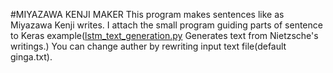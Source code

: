 #MIYAZAWA KENJI MAKER
This program makes sentences like as Miyazawa Kenji writes. I attach the small program guiding parts of sentence to Keras example([lstm_text_generation.py](https://github.com/keras-team/keras/blob/master/examples/lstm_text_generation.py) Generates text from Nietzsche's writings.)
You can change auther by rewriting input text file(default ginga.txt). 